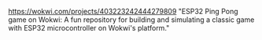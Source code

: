 https://wokwi.com/projects/403223242444279809
"ESP32 Ping Pong game on Wokwi: A fun repository for building and simulating a classic game with ESP32 microcontroller on Wokwi's platform."
